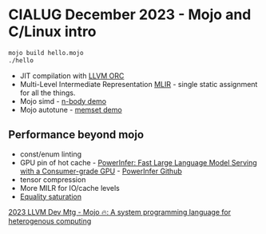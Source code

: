 # CIALUG December 2023 - Mojo and C/Linux intro

```bash
mojo build hello.mojo
./hello
```
* JIT compilation with [LLVM ORC](https://releases.llvm.org/9.0.1/docs/ORCv2.html)
* Multi-Level Intermediate Representation [MLIR](https://mlir.llvm.org) - single static assignment for all the things.
* Mojo simd - [n-body demo](https://github.com/modularml/mojo/blob/cbba184e159f297f0f24f9299616015cf8bdd0f3/examples/nbody.mojo#L29)
* Mojo autotune - [memset demo](https://github.com/modularml/mojo/blob/cbba184e159f297f0f24f9299616015cf8bdd0f3/examples/memset.mojo#L200)
  


## Performance beyond mojo
* const/enum linting
* GPU pin of hot cache - [PowerInfer: Fast Large Language Model Serving with a Consumer-grade GPU](https://ipads.se.sjtu.edu.cn/_media/publications/powerinfer-20231219.pdf) - [PowerInfer Github](https://github.com/SJTU-IPADS/PowerInfer)
* tensor compression
* More MILR for IO/cache levels
* [Equality saturation](https://digital.lib.washington.edu/researchworks/bitstream/handle/1773/47423/Willsey_washington_0250E_22746.pdf?sequence=1) 



[2023 LLVM Dev Mtg - Mojo 🔥: A system programming language for heterogenous computing](https://www.youtube.com/watch?v=SEwTjZvy8vw)




